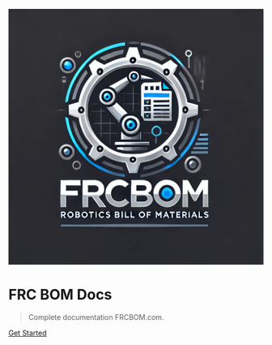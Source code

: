 ![logo](./assets/images/frcbomlogo.png)

# FRC BOM Docs

> Complete documentation FRCBOM.com.

[Get Started](getStarted)


